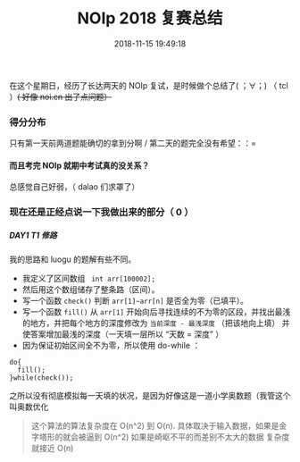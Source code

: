 ﻿---
title: NOIp 2018 复赛总结
date: 2018-11-15 19:49:18
tags: 
- NOIp
- C++
---

在这个星期日，经历了长达两天的 NOIp 复试，是时候做个总结了( ；∀；) （ tcl ）<del>( 好像 noi.cn 出了点问题）</del>

<!--more-->

### 得分分布 
只有第一天前两道题能确切的拿到分啊 / 第二天的题完全没有希望：：=

#### 而且考完 NOIp 就期中考试真的没关系？

总感觉自己好弱，（ dalao 们求罩了）

### 现在还是正经点说一下我做出来的部分（ 0 ）

##### DAY1 T1 修路
我的思路和 luogu 的题解有些不同。
- 我定义了区间数组 ` int arr[100002];`
- 然后用这个数组储存了整条路（区间）。
- 写一个函数 `check()` 判断 `arr[1]~arr[n]` 是否全为零（已填平）。
- 写一个函数 `fill()` 从 `arr[1]` 开始向后寻找连续的不为零的区段，并找出最浅的地方，并把每个地方的深度修改为 `当前深度 - 最浅深度` （把该地向上填） 并使答案增加最浅的深度（一天填一层所以 “天数 = 深度” ）
- 因为保证初始区间全不为零，所以使用 do-while ：
```
do{
  fill();
}while(check());
```
之所以没有彻底模拟每一天填的状况，是因为好像这是一道小学奥数题（我管这个叫奥数优化 

> 这个算法的算法复杂度在 O(n^2) 到 O(n).
> 具体取决于输入数据，如果是金字塔形的就会被逼到 O(n^2) 如果是崎岖不平的而差别不太大的数据 复杂度就接近 O(n)




